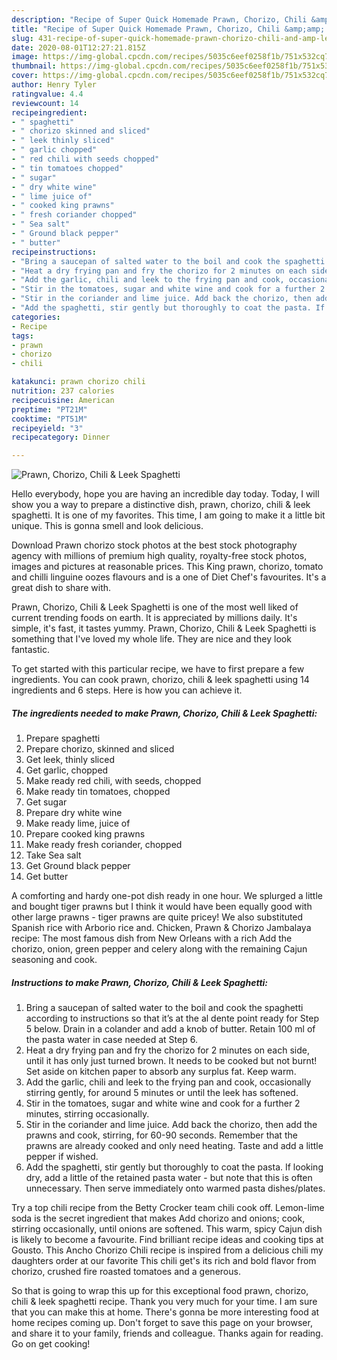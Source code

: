 ```yaml
---
description: "Recipe of Super Quick Homemade Prawn, Chorizo, Chili &amp;amp; Leek Spaghetti"
title: "Recipe of Super Quick Homemade Prawn, Chorizo, Chili &amp;amp; Leek Spaghetti"
slug: 431-recipe-of-super-quick-homemade-prawn-chorizo-chili-and-amp-leek-spaghetti
date: 2020-08-01T12:27:21.815Z
image: https://img-global.cpcdn.com/recipes/5035c6eef0258f1b/751x532cq70/prawn-chorizo-chili-leek-spaghetti-recipe-main-photo.jpg
thumbnail: https://img-global.cpcdn.com/recipes/5035c6eef0258f1b/751x532cq70/prawn-chorizo-chili-leek-spaghetti-recipe-main-photo.jpg
cover: https://img-global.cpcdn.com/recipes/5035c6eef0258f1b/751x532cq70/prawn-chorizo-chili-leek-spaghetti-recipe-main-photo.jpg
author: Henry Tyler
ratingvalue: 4.4
reviewcount: 14
recipeingredient:
- " spaghetti"
- " chorizo skinned and sliced"
- " leek thinly sliced"
- " garlic chopped"
- " red chili with seeds chopped"
- " tin tomatoes chopped"
- " sugar"
- " dry white wine"
- " lime juice of"
- " cooked king prawns"
- " fresh coriander chopped"
- " Sea salt"
- " Ground black pepper"
- " butter"
recipeinstructions:
- "Bring a saucepan of salted water to the boil and cook the spaghetti according to instructions so that it’s at the al dente point ready for Step 5 below. Drain in a colander and add a knob of butter. Retain 100 ml of the pasta water in case needed at Step 6."
- "Heat a dry frying pan and fry the chorizo for 2 minutes on each side, until it has only just turned brown. It needs to be cooked but not burnt! Set aside on kitchen paper to absorb any surplus fat. Keep warm."
- "Add the garlic, chili and leek to the frying pan and cook, occasionally stirring gently, for around 5 minutes or until the leek has softened."
- "Stir in the tomatoes, sugar and white wine and cook for a further 2 minutes, stirring occasionally."
- "Stir in the coriander and lime juice. Add back the chorizo, then add the prawns and cook, stirring, for 60-90 seconds. Remember that the prawns are already cooked and only need heating. Taste and add a little pepper if wished."
- "Add the spaghetti, stir gently but thoroughly to coat the pasta. If looking dry, add a little of the retained pasta water - but note that this is often unnecessary. Then serve immediately onto warmed pasta dishes/plates."
categories:
- Recipe
tags:
- prawn
- chorizo
- chili

katakunci: prawn chorizo chili 
nutrition: 237 calories
recipecuisine: American
preptime: "PT21M"
cooktime: "PT51M"
recipeyield: "3"
recipecategory: Dinner

---
```



![Prawn, Chorizo, Chili &amp; Leek Spaghetti](https://img-global.cpcdn.com/recipes/5035c6eef0258f1b/751x532cq70/prawn-chorizo-chili-leek-spaghetti-recipe-main-photo.jpg)

Hello everybody, hope you are having an incredible day today. Today, I will show you a way to prepare a distinctive dish, prawn, chorizo, chili &amp; leek spaghetti. It is one of my favorites. This time, I am going to make it a little bit unique. This is gonna smell and look delicious.

Download Prawn chorizo stock photos at the best stock photography agency with millions of premium high quality, royalty-free stock photos, images and pictures at reasonable prices. This King prawn, chorizo, tomato and chilli linguine oozes flavours and is a one of Diet Chef&#39;s favourites. It&#39;s a great dish to share with.

Prawn, Chorizo, Chili &amp; Leek Spaghetti is one of the most well liked of current trending foods on earth. It is appreciated by millions daily. It's simple, it's fast, it tastes yummy. Prawn, Chorizo, Chili &amp; Leek Spaghetti is something that I've loved my whole life. They are nice and they look fantastic.


To get started with this particular recipe, we have to first prepare a few ingredients. You can cook prawn, chorizo, chili &amp; leek spaghetti using 14 ingredients and 6 steps. Here is how you can achieve it.

<!--inarticleads1-->

##### The ingredients needed to make Prawn, Chorizo, Chili &amp; Leek Spaghetti:

1. Prepare  spaghetti
1. Prepare  chorizo, skinned and sliced
1. Get  leek, thinly sliced
1. Get  garlic, chopped
1. Make ready  red chili, with seeds, chopped
1. Make ready  tin tomatoes, chopped
1. Get  sugar
1. Prepare  dry white wine
1. Make ready  lime, juice of
1. Prepare  cooked king prawns
1. Make ready  fresh coriander, chopped
1. Take  Sea salt
1. Get  Ground black pepper
1. Get  butter


A comforting and hardy one-pot dish ready in one hour. We splurged a little and bought tiger prawns but I think it would have been equally good with other large prawns - tiger prawns are quite pricey! We also substituted Spanish rice with Arborio rice and. Chicken, Prawn &amp; Chorizo Jambalaya recipe: The most famous dish from New Orleans with a rich Add the chorizo, onion, green pepper and celery along with the remaining Cajun seasoning and cook. 

<!--inarticleads2-->

##### Instructions to make Prawn, Chorizo, Chili &amp; Leek Spaghetti:

1. Bring a saucepan of salted water to the boil and cook the spaghetti according to instructions so that it’s at the al dente point ready for Step 5 below. Drain in a colander and add a knob of butter. Retain 100 ml of the pasta water in case needed at Step 6.
1. Heat a dry frying pan and fry the chorizo for 2 minutes on each side, until it has only just turned brown. It needs to be cooked but not burnt! Set aside on kitchen paper to absorb any surplus fat. Keep warm.
1. Add the garlic, chili and leek to the frying pan and cook, occasionally stirring gently, for around 5 minutes or until the leek has softened.
1. Stir in the tomatoes, sugar and white wine and cook for a further 2 minutes, stirring occasionally.
1. Stir in the coriander and lime juice. Add back the chorizo, then add the prawns and cook, stirring, for 60-90 seconds. Remember that the prawns are already cooked and only need heating. Taste and add a little pepper if wished.
1. Add the spaghetti, stir gently but thoroughly to coat the pasta. If looking dry, add a little of the retained pasta water - but note that this is often unnecessary. Then serve immediately onto warmed pasta dishes/plates.


Try a top chili recipe from the Betty Crocker team chili cook off. Lemon-lime soda is the secret ingredient that makes Add chorizo and onions; cook, stirring occasionally, until onions are softened. This warm, spicy Cajun dish is likely to become a favourite. Find brilliant recipe ideas and cooking tips at Gousto. This Ancho Chorizo Chili recipe is inspired from a delicious chili my daughters order at our favorite This chili get&#39;s its rich and bold flavor from chorizo, crushed fire roasted tomatoes and a generous. 

So that is going to wrap this up for this exceptional food prawn, chorizo, chili &amp; leek spaghetti recipe. Thank you very much for your time. I am sure that you can make this at home. There's gonna be more interesting food at home recipes coming up. Don't forget to save this page on your browser, and share it to your family, friends and colleague. Thanks again for reading. Go on get cooking!
